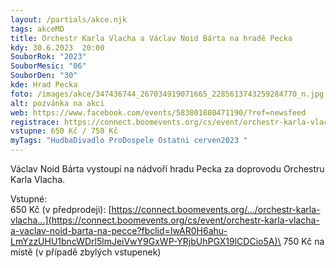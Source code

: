 ```yaml
---
layout: /partials/akce.njk
tags: akceMD
title: Orchestr Karla Vlacha a Václav Noid Bárta na hradě Pecka
kdy: 30.6.2023  20:00
SouborRok: "2023"
SouborMesic: "06"
SouborDen: "30"
kde: Hrad Pecka
foto: /images/akce/347436744_267034919071665_2285613743259284770_n.jpg
alt: pozvánka na akci
web: https://www.facebook.com/events/583801880471190/?ref=newsfeed
registrace: https://connect.boomevents.org/cs/event/orchestr-karla-vlacha-a-vaclav-noid-barta-na-pecce?fbclid=IwAR0gRYl9XVr3-ed7Elo1AYnA3Nayz6lZIgH9X4QBqbQAG5PM1HlqP1J3mK4
vstupne: 650 Kč / 750 Kč
myTags: "HudbaDivadlo ProDospele Ostatni cerven2023 "
---
```

<!--StartFragment-->

Václav Noid Bárta vystoupí na nádvoří hradu Pecka za doprovodu Orchestru Karla Vlacha.

Vstupné:\
650 Kč (v předprodeji): [https://connect.boomevents.org/.../orchestr-karla-vlacha...](https://connect.boomevents.org/cs/event/orchestr-karla-vlacha-a-vaclav-noid-barta-na-pecce?fbclid=IwAR0H6ahu-LmYzzUHU1bncWDrl5lmJeiVwY9GxWP-YRjbUhPGX19lCDCio5A)\
750 Kč na místě (v případě zbylých vstupenek)

<!--EndFragment-->